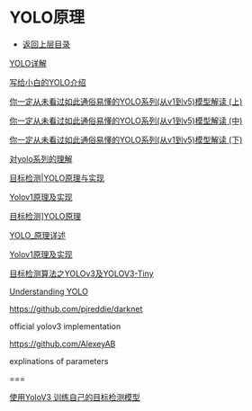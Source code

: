# YOLO原理

* [返回上层目录](../yolo.md)



[YOLO详解](https://zhuanlan.zhihu.com/p/25236464)

[写给小白的YOLO介绍](https://zhuanlan.zhihu.com/p/94986199)

[你一定从未看过如此通俗易懂的YOLO系列(从v1到v5)模型解读 (上)](https://zhuanlan.zhihu.com/p/183261974)

[你一定从未看过如此通俗易懂的YOLO系列(从v1到v5)模型解读 (中)](https://zhuanlan.zhihu.com/p/183781646)

[你一定从未看过如此通俗易懂的YOLO系列(从v1到v5)模型解读 (下)](https://zhuanlan.zhihu.com/p/186014243)

[对yolo系列的理解](https://zhuanlan.zhihu.com/p/80242684)

[目标检测|YOLO原理与实现](https://zhuanlan.zhihu.com/p/32525231)

[Yolov1原理及实现](https://blog.csdn.net/zhangjunp3/article/details/80421814)

[目标检测\]YOLO原理](https://www.cnblogs.com/fariver/p/7446921.html)

[YOLO_原理详述](https://blog.csdn.net/qq_28123095/article/details/80052308)

[Yolov1原理及实现](https://blog.csdn.net/zhangjunp3/article/details/80421814)

[目标检测算法之YOLOv3及YOLOV3-Tiny](https://zhuanlan.zhihu.com/p/93809416)

[Understanding YOLO](https://hackernoon.com/understanding-yolo-f5a74bbc7967)

https://github.com/pjreddie/darknet

official yolov3 implementation

https://github.com/AlexeyAB

explinations of parameters



===

[  使用YoloV3 训练自己的目标检测模型](https://blog.csdn.net/wxtcstt/article/details/85063755)







